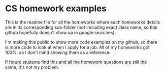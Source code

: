 # CS homework examples
This is the readme file for all the homeworks where each homeworks details are in its corresponding sub-folder (not including exact class name, so this github hopefully doesn't show up in google searches).

I'm making this public to show more code examples on my github, so there is more code to look at when I apply for a job. All of my homeworks got 100%, so I don't mind showing them as a reference.

If future students find this and all the homework questions are still the same, it's not my problem.
